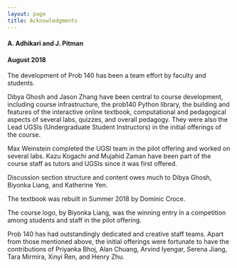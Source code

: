 ```yaml
---
layout: page
title: Acknowledgments
---
```


#### A. Adhikari and J. Pitman ####

#### August 2018 ####

The development of Prob 140 has been a team effort by faculty and students.

Dibya Ghosh and Jason Zhang have been central to course development, including course infrastructure, the prob140 Python library, the building and features of the interactive online textbook, computational and pedagogical aspects of several labs, quizzes, and overall pedagogy. They were also the Lead UGSIs (Undergraduate Student Instructors) in the initial offerings of the course. 

Max Weinstein completed the UGSI team in the pilot offering and worked on several labs. Kazu Kogachi and Mujahid Zaman have been part of the course staff as tutors and UGSIs since it was first offered.

Discussion section structure and content owes much to Dibya Ghosh, Biyonka Liang, and Katherine Yen.

The textbook was rebuilt in Summer 2018 by Dominic Croce.

The course logo, by Biyonka Liang, was the winning entry in a competition among students and staff in the pilot offering.

Prob 140 has had outstandingly dedicated and creative staff teams. Apart from those mentioned above, the initial offerings were fortunate to have the contributions of Priyanka Bhoj, Alan Chuang, Arvind Iyengar, Serena Jiang, Tara Mirmira, Xinyi Ren, and Henry Zhu. 

